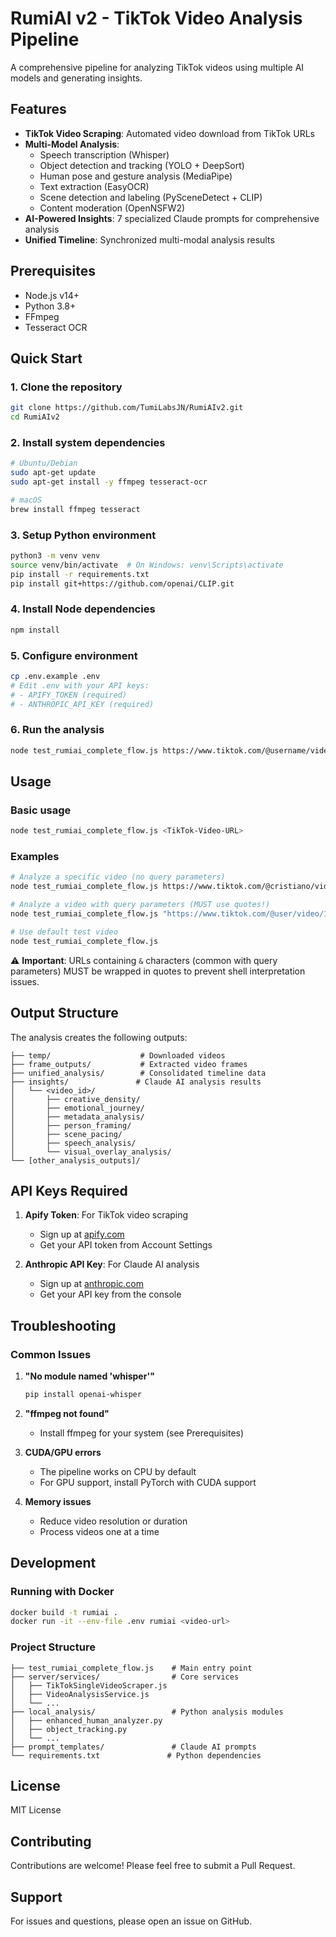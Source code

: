 # RumiAI v2 - TikTok Video Analysis Pipeline

A comprehensive pipeline for analyzing TikTok videos using multiple AI models and generating insights.

## Features

- **TikTok Video Scraping**: Automated video download from TikTok URLs
- **Multi-Model Analysis**:
  - Speech transcription (Whisper)
  - Object detection and tracking (YOLO + DeepSort)
  - Human pose and gesture analysis (MediaPipe)
  - Text extraction (EasyOCR)
  - Scene detection and labeling (PySceneDetect + CLIP)
  - Content moderation (OpenNSFW2)
- **AI-Powered Insights**: 7 specialized Claude prompts for comprehensive analysis
- **Unified Timeline**: Synchronized multi-modal analysis results

## Prerequisites

- Node.js v14+
- Python 3.8+
- FFmpeg
- Tesseract OCR

## Quick Start

### 1. Clone the repository
```bash
git clone https://github.com/TumiLabsJN/RumiAIv2.git
cd RumiAIv2
```

### 2. Install system dependencies
```bash
# Ubuntu/Debian
sudo apt-get update
sudo apt-get install -y ffmpeg tesseract-ocr

# macOS
brew install ffmpeg tesseract
```

### 3. Setup Python environment
```bash
python3 -m venv venv
source venv/bin/activate  # On Windows: venv\Scripts\activate
pip install -r requirements.txt
pip install git+https://github.com/openai/CLIP.git
```

### 4. Install Node dependencies
```bash
npm install
```

### 5. Configure environment
```bash
cp .env.example .env
# Edit .env with your API keys:
# - APIFY_TOKEN (required)
# - ANTHROPIC_API_KEY (required)
```

### 6. Run the analysis
```bash
node test_rumiai_complete_flow.js https://www.tiktok.com/@username/video/123456789
```

## Usage

### Basic usage
```bash
node test_rumiai_complete_flow.js <TikTok-Video-URL>
```

### Examples
```bash
# Analyze a specific video (no query parameters)
node test_rumiai_complete_flow.js https://www.tiktok.com/@cristiano/video/7515739984452701457

# Analyze a video with query parameters (MUST use quotes!)
node test_rumiai_complete_flow.js "https://www.tiktok.com/@user/video/123456789?q=search&t=12345"

# Use default test video
node test_rumiai_complete_flow.js
```

⚠️ **Important**: URLs containing `&` characters (common with query parameters) MUST be wrapped in quotes to prevent shell interpretation issues.

## Output Structure

The analysis creates the following outputs:

```
├── temp/                    # Downloaded videos
├── frame_outputs/           # Extracted video frames
├── unified_analysis/        # Consolidated timeline data
├── insights/               # Claude AI analysis results
│   └── <video_id>/
│       ├── creative_density/
│       ├── emotional_journey/
│       ├── metadata_analysis/
│       ├── person_framing/
│       ├── scene_pacing/
│       ├── speech_analysis/
│       └── visual_overlay_analysis/
└── [other_analysis_outputs]/
```

## API Keys Required

1. **Apify Token**: For TikTok video scraping
   - Sign up at [apify.com](https://apify.com)
   - Get your API token from Account Settings

2. **Anthropic API Key**: For Claude AI analysis
   - Sign up at [anthropic.com](https://anthropic.com)
   - Get your API key from the console

## Troubleshooting

### Common Issues

1. **"No module named 'whisper'"**
   ```bash
   pip install openai-whisper
   ```

2. **"ffmpeg not found"**
   - Install ffmpeg for your system (see Prerequisites)

3. **CUDA/GPU errors**
   - The pipeline works on CPU by default
   - For GPU support, install PyTorch with CUDA support

4. **Memory issues**
   - Reduce video resolution or duration
   - Process videos one at a time

## Development

### Running with Docker
```bash
docker build -t rumiai .
docker run -it --env-file .env rumiai <video-url>
```

### Project Structure
```
├── test_rumiai_complete_flow.js    # Main entry point
├── server/services/                # Core services
│   ├── TikTokSingleVideoScraper.js
│   ├── VideoAnalysisService.js
│   └── ...
├── local_analysis/                 # Python analysis modules
│   ├── enhanced_human_analyzer.py
│   ├── object_tracking.py
│   └── ...
├── prompt_templates/               # Claude AI prompts
└── requirements.txt               # Python dependencies
```

## License

MIT License

## Contributing

Contributions are welcome! Please feel free to submit a Pull Request.

## Support

For issues and questions, please open an issue on GitHub.